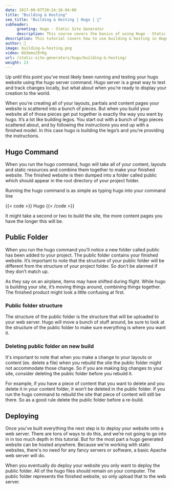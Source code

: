 ```yaml
---
date: 2017-09-07T20:24:18-04:00
title: "Building & Hosting"
seo_title: "Building & Hosting | Hugo | 🦒"
subheader:
     greeting: Hugo - Static Site Generator
     description: This course covers the basics of using Hugo - Static Site Generator. Work your way through the articles and we'll teach you everything you need to know to create a professional and scalable website or blog!
description: This tutorial covers how to use building & hosting in Hugo -  Static Site Generator.
author: 🦒
image: building-&-hosting.png
video: 6U3emx29rKg
url: /static-site-generators/hugo/building-&-hosting/
weight: 23
---
```


Up until this point you’ve most likely been running and testing your hugo website using the hugo server command. Hugo server is a great way to test and track changes locally, but what about when you’re ready to display your creation to the world.

When you're creating all of your layouts, partials and content pages your website is scattered into a bunch of pieces. But when you build your website all of those pieces get put together is exactly the way you want by hugo. It’s a lot like building legos. You start out with a bunch of lego pieces scattered about, and by following the instructions you end up with a finished model. In this case hugo is building the lego’s and you’re providing the instructions.
## Hugo Command
When you run the hugo command, hugo will take all of your content, layouts and static resources and combine them together to make your finished website. The finished website is then dumped into a folder called public which should appear in the root directory of your project folder.

Running the hugo command is as simple as typing hugo into your command line

{{< code >}}
Hugo
{{< /code >}}

It might take a second or two to build the site, the more content pages you have the longer this will be.
## Public Folder
When you run the hugo command you’ll notice a new folder called public has been added to your project. The public folder contains your finished website. It’s important to note that the structure of your public folder will be different from the structure of your project folder. So don’t be alarmed if they don’t match up.

As they say on an airplane, Items may have shifted during flight. While hugo is building your site, it’s moving things around, combining things together. The finished product might look a little confusing at first.

### Public folder structure
The structure of the public folder is the structure that will be uploaded to your web server. Hugo will move a bunch of stuff around, be sure to look at the structure of the public folder to make sure everything is where you want it.
### Deleting public folder on new build
It's important to note that when you make a change to your layouts or content (ex. delete a file) when you rebuild the site the public folder might not accommodate those change. So if you are making big changes to your site, consider deleting the public folder before you rebuild it.

For example, if you have a piece of content that you want to delete and you delete it in your content folder, it won’t be deleted in the public folder. If you run the hugo command to rebuild the site that piece of content will still be there. So as a good rule delete the public folder before a re-build.
## Deploying
Once you’ve built everything the next step is to deploy your website onto a web server. There are tons of ways to do this, and we’re not going to go into in in too much depth in this tutorial. But for the most part a hugo generated website can be hosted anywhere. Because we're working with static websites, there's no need for any fancy servers or software, a basic Apache web server will do.

When you eventually do deploy your website you only want to deploy the public folder. All of the hugo files should remain on your computer. The public folder represents the finished website, so only upload that to the web server.